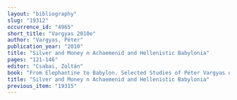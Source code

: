 ```yaml
---
layout: "bibliography"
slug: "19312"
occurrence_id: "4965"
short_title: "Vargyas 2010e"
author: "Vargyas, Péter"
publication_year: "2010"
title: "Silver and Money n Achaemenid and Hellenistic Babylonia"
pages: "121-146"
editor: "Csabai, Zoltán"
book: "From Elephantine to Babylon. Selected Studies of Péter Vargyas on Ancient Near Eastern Economy, Ancient Near Eastern and Mediterranean Studies 1 (Budapest)"
title: "Silver and Money n Achaemenid and Hellenistic Babylonia"
previous_item: "19315"
---
```

